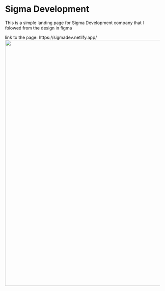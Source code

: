 <h1>Sigma Development</h1>
<p>This is a simple landing page for Sigma Development company that I folowed from the design in figma </p>
 link to the page: https://sigmadev.netlify.app/
 
 
 
 <img src="https://i.ibb.co/02t0vrY/sigma.png" width=1000 height=800/>
